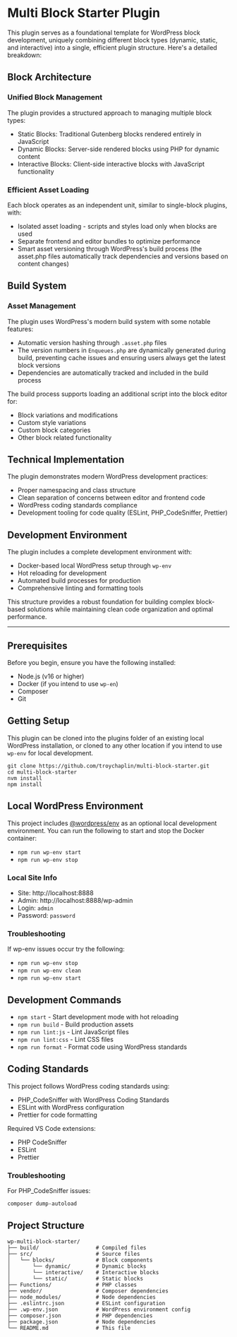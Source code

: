 # Multi Block Starter Plugin

This plugin serves as a foundational template for WordPress block development, uniquely combining different block types (dynamic, static, and interactive) into a single, efficient plugin structure. Here's a detailed breakdown:

## Block Architecture

### Unified Block Management

The plugin provides a structured approach to managing multiple block types:

-   Static Blocks: Traditional Gutenberg blocks rendered entirely in JavaScript
-   Dynamic Blocks: Server-side rendered blocks using PHP for dynamic content
-   Interactive Blocks: Client-side interactive blocks with JavaScript functionality

### Efficient Asset Loading

Each block operates as an independent unit, similar to single-block plugins, with:

-   Isolated asset loading - scripts and styles load only when blocks are used
-   Separate frontend and editor bundles to optimize performance
-   Smart asset versioning through WordPress's build process (the asset.php files automatically track dependencies and versions based on content changes)

## Build System

### Asset Management

The plugin uses WordPress's modern build system with some notable features:

-   Automatic version hashing through `.asset.php` files
-   The version numbers in `Enqueues.php` are dynamically generated during build, preventing cache issues and ensuring users always get the latest block versions
-   Dependencies are automatically tracked and included in the build process

The build process supports loading an additional script into the block editor for:

-   Block variations and modifications
-   Custom style variations
-   Custom block categories
-   Other block related functionality

## Technical Implementation

The plugin demonstrates modern WordPress development practices:

-   Proper namespacing and class structure
-   Clean separation of concerns between editor and frontend code
-   WordPress coding standards compliance
-   Development tooling for code quality (ESLint, PHP_CodeSniffer, Prettier)

## Development Environment

The plugin includes a complete development environment with:

-   Docker-based local WordPress setup through `wp-env`
-   Hot reloading for development
-   Automated build processes for production
-   Comprehensive linting and formatting tools

This structure provides a robust foundation for building complex block-based solutions while maintaining clean code organization and optimal performance.

---------

## Prerequisites

Before you begin, ensure you have the following installed:

-   Node.js (v16 or higher)
-   Docker (if you intend to use `wp-en`)
-   Composer
-   Git

## Getting Setup

This plugin can be cloned into the plugins folder of an existing local WordPress installation, or cloned to any other location if you intend to use `wp-env` for local development.

```
git clone https://github.com/troychaplin/multi-block-starter.git
cd multi-block-starter
nvm install
npm install
```

## Local WordPress Environment

This project includes [@wordpress/env](https://developer.wordpress.org/block-editor/reference-guides/packages/packages-env/) as an optional local development environment. You can run the following to start and stop the Docker container:

-   `npm run wp-env start`
-   `npm run wp-env stop`

### Local Site Info

-   Site: http://localhost:8888
-   Admin: http://localhost:8888/wp-admin
-   Login: `admin`
-   Password: `password`

### Troubleshooting

If wp-env issues occur try the following:

-   `npm run wp-env stop`
-   `npm run wp-env clean`
-   `npm run wp-env start`

## Development Commands

-   `npm start` - Start development mode with hot reloading
-   `npm run build` - Build production assets
-   `npm run lint:js` - Lint JavaScript files
-   `npm run lint:css` - Lint CSS files
-   `npm run format` - Format code using WordPress standards

## Coding Standards

This project follows WordPress coding standards using:

-   PHP_CodeSniffer with WordPress Coding Standards
-   ESLint with WordPress configuration
-   Prettier for code formatting

Required VS Code extensions:

-   PHP CodeSniffer
-   ESLint
-   Prettier

### Troubleshooting

For PHP_CodeSniffer issues:

```
composer dump-autoload
```

## Project Structure

```
wp-multi-block-starter/
├── build/                  # Compiled files
├── src/                    # Source files
│   └── blocks/             # Block components
│       └── dynamic/        # Dynamic blocks
│       └── interactive/    # Interactive blocks
│       └── static/         # Static blocks
├── Functions/              # PHP classes
├── vendor/                 # Composer dependencies
├── node_modules/           # Node dependencies
├── .eslintrc.json          # ESLint configuration
├── .wp-env.json            # WordPress environment config
├── composer.json           # PHP dependencies
├── package.json            # Node dependencies
└── README.md               # This file
```
